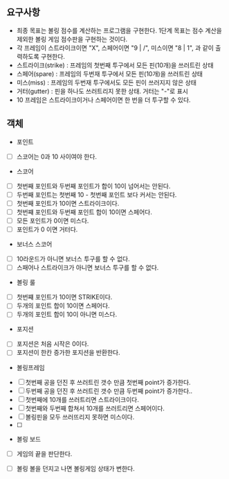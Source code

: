 ## 요구사항

- 최종 목표는 볼링 점수를 계산하는 프로그램을 구현한다. 1단계 목표는 점수 계산을 제외한 볼링 게임 점수판을 구현하는 것이다.
- 각 프레임이 스트라이크이면 "X", 스페어이면 "9 | /", 미스이면 "8 | 1", 과 같이 출력하도록 구현한다.
- 스트라이크(strike) : 프레임의 첫번째 투구에서 모든 핀(10개)을 쓰러트린 상태
- 스페어(spare) : 프레임의 두번재 투구에서 모든 핀(10개)을 쓰러트린 상태
- 미스(miss) : 프레임의 두번재 투구에서도 모든 핀이 쓰러지지 않은 상태
- 거터(gutter) : 핀을 하나도 쓰러트리지 못한 상태. 거터는 "-"로 표시
- 10 프레임은 스트라이크이거나 스페어이면 한 번을 더 투구할 수 있다.

## 객체

- 포인트
- [ ] 스코어는 0과 10 사이여야 한다.

- 스코어
- [ ] 첫번째 포인트와 두번째 포인트가 합이 10이 넘어서는 안된다.
- [ ] 두번째 포인트는 첫번째 10 - 첫번째 포인트 보다 커서는 안된다.
- [ ] 첫번째 포인트가 10이면 스트라이크이다.
- [ ] 첫번쨰 포인트와 두번째 포인트 합이 10이면 스페어다.
- [ ] 모든 포인트가 0이면 미스다.
- [ ] 포인트가 0 이면 거터다.

- 보너스 스코어
- [ ] 10라운드가 아니면 보너스 투구를 할 수 없다.
- [ ] 스패어나 스트라이크가 아니면 보너스 투구를 할 수 없다.

- 볼링 룰
- [ ] 첫번쨰 포인트가 10이면 STRIKE이다.
- [ ] 두개의 포인트 합이 10이면 스페어다.
- [ ] 두개의 포인트 합이 10이 아니면 미스다.

- 포지션
- [ ] 포지션은 처음 시작은 0이다.
- [ ] 포지션이 한칸 증가한 포지션을 반환한다.

- 볼링프레임
- [ ] 첫번째 공을 던진 후 쓰러트린 갯수 만큼 첫번째 point가 증가한다.
- [ ] 두번째 공을 던진 후 쓰러트린 갯수 만큼 두번째 point가 증가한다..
- [ ] 첫번째에 10개를 쓰러트리면 스트라이크이다.
- [ ] 첫번째와 두번째 합쳐서 10개를 쓰러트리면 스페어이다.
- [ ] 볼링핀을 모두 쓰러뜨리지 못하면 미스이다.
- [ ]

- 볼링 보드
- [ ] 게임의 끝을 판단한다.
- [ ] 볼링 볼을 던지고 나면 볼링게임 상태가 변한다.




 

  
